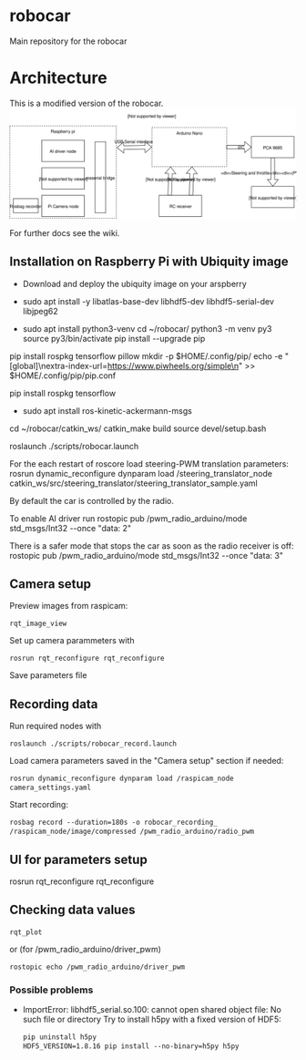 # robocar
Main repository for the robocar

# Architecture
This is a modified version of the robocar.
![serge-m robocar architecture](/doc/img/sergem-robocar-diagram.svg)

For further docs see the wiki.

## Installation on Raspberry Pi with Ubiquity image
* Download and deploy the ubiquity image on your arspberry
* sudo apt install -y libatlas-base-dev libhdf5-dev libhdf5-serial-dev libjpeg62

* sudo apt install python3-venv
cd ~/robocar/
 python3 -m venv py3
source py3/bin/activate
 pip install --upgrade pip

pip install rospkg tensorflow pillow
mkdir -p $HOME/.config/pip/
echo -e "[global]\nextra-index-url=https://www.piwheels.org/simple\n" >> $HOME/.config/pip/pip.conf

pip install rospkg tensorflow


* sudo apt install ros-kinetic-ackermann-msgs


cd ~/robocar/catkin_ws/
catkin_make build
source devel/setup.bash



roslaunch ./scripts/robocar.launch


For the each restart of roscore load steering-PWM translation parameters:
rosrun dynamic_reconfigure dynparam load /steering_translator_node catkin_ws/src/steering_translator/steering_translator_sample.yaml


By default the car is controlled by the radio. 

To enable AI driver run
rostopic pub /pwm_radio_arduino/mode std_msgs/Int32 --once "data: 2"

There is a safer mode that stops the car as soon as the radio receiver is off:
rostopic pub /pwm_radio_arduino/mode std_msgs/Int32 --once "data: 3"


## Camera setup

Preview images from raspicam:
```
rqt_image_view
```

Set up camera parammeters with 
```
rosrun rqt_reconfigure rqt_reconfigure
```

Save parameters file 

## Recording data

Run required nodes with
```
roslaunch ./scripts/robocar_record.launch
```

Load camera parameters saved in the "Camera setup" section if needed:
```
rosrun dynamic_reconfigure dynparam load /raspicam_node camera_settings.yaml
```


Start recording:
```
rosbag record --duration=180s -o robocar_recording_ /raspicam_node/image/compressed /pwm_radio_arduino/radio_pwm
```

## UI for parameters setup
rosrun rqt_reconfigure rqt_reconfigure


## Checking data values
```
rqt_plot
```

or (for /pwm_radio_arduino/driver_pwm)

```
rostopic echo /pwm_radio_arduino/driver_pwm
```
 

### Possible problems
* ImportError: libhdf5_serial.so.100: cannot open shared object file: No such file or directory
  Try to install h5py with a fixed version of HDF5:
  ```
  pip uninstall h5py
  HDF5_VERSION=1.8.16 pip install --no-binary=h5py h5py
  ```